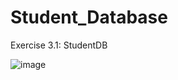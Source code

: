 # Student_Database
Exercise 3.1: StudentDB

![image](https://github.com/user-attachments/assets/c70f4a91-1bb9-4970-b6b7-432af38e5e1b)
